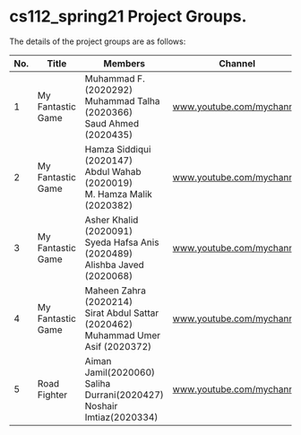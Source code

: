 # cs112_spring21 Project Groups.

The details of the project groups are as follows:

| No. | Title | Members | Channel |
| --- | ----------- | ----------- | ----------- |
| 1   | My Fantastic Game | Muhammad F. (2020292)<br>Muhammad Talha (2020366)<br>Saud Ahmed (2020435) | www.youtube.com/mychannel |
| 2   | My Fantastic Game | Hamza Siddiqui (2020147)<br>Abdul Wahab (2020019)<br>M. Hamza Malik (2020382) | www.youtube.com/mychannel |
| 3   | My Fantastic Game | Asher Khalid (2020091) <br>Syeda Hafsa Anis (2020489) <br>Alishba Javed (2020068) | www.youtube.com/mychannel |
| 4   | My Fantastic Game | Maheen Zahra (2020214) <br>Sirat Abdul Sattar (2020462) <br>Muhammad Umer Asif (2020372) | www.youtube.com/mychannel |
| 5   | Road Fighter | Aiman Jamil(2020060) <br>Saliha Durrani(2020427) <br>Noshair Imtiaz(2020334) | www.youtube.com/mychannel |
